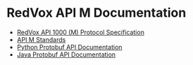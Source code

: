 # RedVox API M Documentation

* [RedVox API 1000 (M) Protocol Specification](https://bitbucket.org/redvoxhi/redvox-api-1000/src/master/src/redvox_api1000/redvox_api_1000.proto)
* [API M Standards](https://bitbucket.org/redvoxhi/redvox-api-1000/src/master/docs/standards/README.md)
* [Python Protobuf API Documentation](https://redvoxhi.bitbucket.io/api-m/python/redvox_api_m_pb2.html)
* [Java Protobuf API Documentation](https://redvoxhi.bitbucket.io/api-m/java/index.html)



